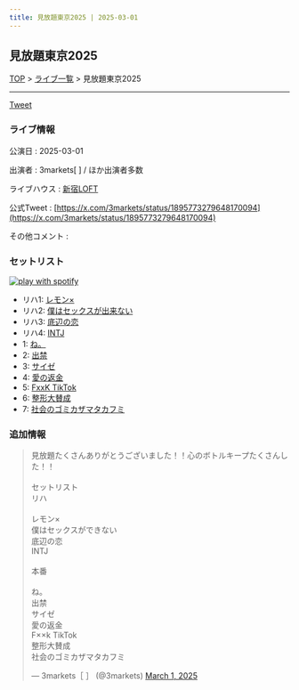 ```yaml
---
title: 見放題東京2025 | 2025-03-01
---
```

## 見放題東京2025

[TOP](/setlist/) > [ライブ一覧](lives.html) > 見放題東京2025

___

<a href="https://twitter.com/share?ref_src=twsrc%5Etfw" data-text="3markets[ ]セットリスト > 見放題東京2025" class="twitter-share-button" data-via="3markets" data-hashtags="3markets" data-related="3markets" data-show-count="false">Tweet</a>

### ライブ情報

公演日
:    2025-03-01

出演者
:    3markets[ ] / ほか出演者多数

ライブハウス
:    [新宿LOFT](livehouse041.html)

公式Tweet
:    [https://x.com/3markets/status/1895773279648170094](https://x.com/3markets/status/1895773279648170094)

その他コメント
:    

### セットリスト


[![play with spotify](images/spotify-icon.png)](https://open.spotify.com/playlist/7h7iaOk4KWnSgOGUThNtfa)



*  リハ1: [レモン×](song003.html)
*  リハ2: [僕はセックスが出来ない](song006.html)
*  リハ3: [底辺の恋](song008.html)
*  リハ4: [INTJ](song096.html)
*  1: [ね。](song076.html)
*  2: [出禁](song100.html)
*  3: [サイゼ](song004.html)
*  4: [愛の返金](song012.html)
*  5: [FxxK TikTok](song082.html)
*  6: [整形大賛成](song005.html)
*  7: [社会のゴミカザマタカフミ](song002.html)


### 追加情報



<blockquote class="twitter-tweet"><p lang="ja" dir="ltr">見放題たくさんありがとうございました！！心のボトルキープたくさんした！！<br><br>セットリスト<br>リハ<br><br>レモン×<br>僕はセックスができない<br>底辺の恋<br>INTJ<br><br>本番<br><br>ね。<br>出禁<br>サイゼ<br>愛の返金<br>F××k TikTok<br>整形大賛成<br>社会のゴミカザマタカフミ</p>&mdash; 3markets［ ］ (@3markets) <a href="https://twitter.com/3markets/status/1895773279648170094?ref_src=twsrc%5Etfw">March 1, 2025</a></blockquote>
<script async src="https://platform.twitter.com/widgets.js" charset="utf-8"></script>




<script async src="https://platform.twitter.com/widgets.js" charset="utf-8"></script>